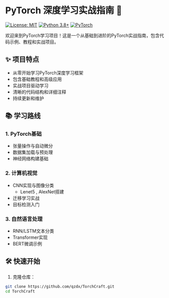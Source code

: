 # PyTorch 深度学习实战指南 🚀


[![License: MIT](https://img.shields.io/badge/License-MIT-yellow.svg)](https://opensource.org/licenses/MIT)
[![Python 3.8+](https://img.shields.io/badge/python-3.8+-blue.svg)](https://www.python.org/downloads/)
[![PyTorch](https://img.shields.io/badge/PyTorch-%3E%3D1.10-red)](https://pytorch.org/get-started/locally/)

欢迎来到PyTorch学习项目！这是一个从基础到进阶的PyTorch实战指南，包含代码示例、教程和实战项目。

## ✨ 项目特点

- 从零开始学习PyTorch深度学习框架
- 包含基础教程和高级应用
- 实战项目驱动学习
- 清晰的代码结构和详细注释
- 持续更新和维护

## 📚 学习路线

### 1. PyTorch基础
- 张量操作与自动微分
- 数据集加载与预处理
- 神经网络构建基础

### 2. 计算机视觉
- CNN实现与图像分类
    - Lenet5 , AlexNet搭建
- 迁移学习实战
- 目标检测入门

### 3. 自然语言处理
- RNN/LSTM文本分类
- Transformer实现
- BERT微调示例


## 🛠️ 快速开始

1. 克隆仓库：
```bash
git clone https://github.com/qzdx/TorchCraft.git
cd TorchCraft
